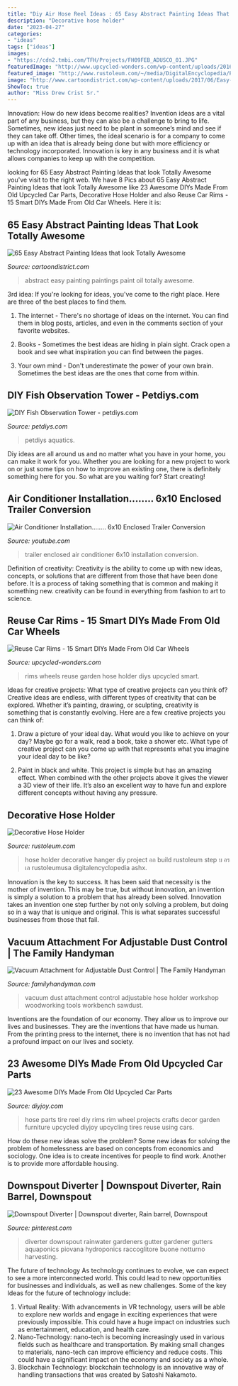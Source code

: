 ```yaml
---
title: "Diy Air Hose Reel Ideas : 65 Easy Abstract Painting Ideas That Look Totally Awesome"
description: "Decorative hose holder"
date: "2023-04-27"
categories:
- "ideas"
tags: ["ideas"]
images:
- "https://cdn2.tmbi.com/TFH/Projects/FH09FEB_ADUSCO_01.JPG"
featuredImage: "http://www.upcycled-wonders.com/wp-content/uploads/2016/09/reuse-car-rims-upcycled-garden-hose-holder-wall-hanging-craft.jpg"
featured_image: "http://www.rustoleum.com/~/media/DigitalEncyclopedia/Project/RustoleumUSA/other/decorative-hose-holder/Decorative_Hose_Holder_717x1076.ashx"
image: "http://www.cartoondistrict.com/wp-content/uploads/2017/06/Easy-Abstract-Painting-Ideas00003.jpg"
ShowToc: true
author: "Miss Drew Crist Sr."
---
```



Innovation: How do new ideas become realities?
Invention ideas are a vital part of any business, but they can also be a challenge to bring to life. Sometimes, new ideas just need to be plant in someone’s mind and see if they can take off. Other times, the ideal scenario is for a company to come up with an idea that is already being done but with more efficiency or technology incorporated. Innovation is key in any business and it is what allows companies to keep up with the competition.

	

		
looking for 65 Easy Abstract Painting Ideas that look Totally Awesome you've visit to the right web. We have 8 Pics about 65 Easy Abstract Painting Ideas that look Totally Awesome like 23 Awesome DIYs Made From Old Upcycled Car Parts, Decorative Hose Holder and also Reuse Car Rims - 15 Smart DIYs Made From Old Car Wheels. Here it is:
		
    
## 65 Easy Abstract Painting Ideas That Look Totally Awesome

<img loading=lazy src="http://www.cartoondistrict.com/wp-content/uploads/2017/06/Easy-Abstract-Painting-Ideas00003.jpg" onerror="this.onerror=null;this.src='https://tse1.mm.bing.net/th?id=OIP.pQszjq_fMM7NzLEKiCZ18AHaHa&amp;pid=15.1';" alt="65 Easy Abstract Painting Ideas that look Totally Awesome">

_Source: cartoondistrict.com_

>abstract easy painting paintings paint oil totally awesome. 

	

3rd idea:
If you're looking for ideas, you've come to the right place. Here are three of the best places to find them.
1. The internet - There's no shortage of ideas on the internet. You can find them in blog posts, articles, and even in the comments section of your favorite websites.

2. Books - Sometimes the best ideas are hiding in plain sight. Crack open a book and see what inspiration you can find between the pages.

3. Your own mind - Don't underestimate the power of your own brain. Sometimes the best ideas are the ones that come from within.

    
## DIY Fish Observation Tower - Petdiys.com

<img loading=lazy src="https://petdiys.com/wp-content/uploads/2014/03/DIY-Fish-Observation-Tower.jpg" onerror="this.onerror=null;this.src='https://tse4.mm.bing.net/th?id=OIP.8-S0xIfYmzWIMiOtX8d2jQHaFB&amp;pid=15.1';" alt="DIY Fish Observation Tower - petdiys.com">

_Source: petdiys.com_

>petdiys aquatics. 

	

Diy ideas are all around us and no matter what you have in your home, you can make it work for you. Whether you are looking for a new project to work on or just some tips on how to improve an existing one, there is definitely something here for you. So what are you waiting for? Start creating!

    
## Air Conditioner Installation........ 6x10 Enclosed Trailer Conversion

<img loading=lazy src="https://i.ytimg.com/vi/7PTsUWgZhhk/maxresdefault.jpg" onerror="this.onerror=null;this.src='https://tse3.mm.bing.net/th?id=OIP.fCU3Itw-ZK5TZSi-k12yUwHaEK&amp;pid=15.1';" alt="Air Conditioner Installation........ 6x10 Enclosed Trailer Conversion">

_Source: youtube.com_

>trailer enclosed air conditioner 6x10 installation conversion. 

	

Definition of creativity:
Creativity is the ability to come up with new ideas, concepts, or solutions that are different from those that have been done before. It is a process of taking something that is common and making it something new. creativity can be found in everything from fashion to art to science.

    
## Reuse Car Rims - 15 Smart DIYs Made From Old Car Wheels

<img loading=lazy src="http://www.upcycled-wonders.com/wp-content/uploads/2016/09/reuse-car-rims-upcycled-garden-hose-holder-wall-hanging-craft.jpg" onerror="this.onerror=null;this.src='https://tse3.mm.bing.net/th?id=OIP.eY9tZWStJdg6dL8InRqGrgHaJ4&amp;pid=15.1';" alt="Reuse Car Rims - 15 Smart DIYs Made From Old Car Wheels">

_Source: upcycled-wonders.com_

>rims wheels reuse garden hose holder diys upcycled smart. 

	

Ideas for creative projects: What type of creative projects can you think of?
Creative ideas are endless, with different types of creativity that can be explored. Whether it’s painting, drawing, or sculpting, creativity is something that is constantly evolving. Here are a few creative projects you can think of:
1) Draw a picture of your ideal day. What would you like to achieve on your day? Maybe go for a walk, read a book, take a shower etc. What type of creative project can you come up with that represents what you imagine your ideal day to be like?

2) Paint in black and white. This project is simple but has an amazing effect. When combined with the other projects above it gives the viewer a 3D view of their life. It’s also an excellent way to have fun and explore different concepts without having any pressure.

    
## Decorative Hose Holder

<img loading=lazy src="http://www.rustoleum.com/~/media/DigitalEncyclopedia/Project/RustoleumUSA/other/decorative-hose-holder/Decorative_Hose_Holder_717x1076.ashx" onerror="this.onerror=null;this.src='https://tse3.mm.bing.net/th?id=OIP.DuFAdCA41CVfWWqxcWHAnwHaLH&amp;pid=15.1';" alt="Decorative Hose Holder">

_Source: rustoleum.com_

>hose holder decorative hanger diy project อก build rustoleum step บ อร เล rustoleumusa digitalencyclopedia ashx. 

	

Innovation is the key to success. It has been said that necessity is the mother of invention. This may be true, but without innovation, an invention is simply a solution to a problem that has already been solved. Innovation takes an invention one step further by not only solving a problem, but doing so in a way that is unique and original. This is what separates successful businesses from those that fail.

    
## Vacuum Attachment For Adjustable Dust Control | The Family Handyman

<img loading=lazy src="https://cdn2.tmbi.com/TFH/Projects/FH09FEB_ADUSCO_01.JPG" onerror="this.onerror=null;this.src='https://tse3.mm.bing.net/th?id=OIP.RvEhs_eFYnTJGcq2kKiuCAHaHa&amp;pid=15.1';" alt="Vacuum Attachment for Adjustable Dust Control | The Family Handyman">

_Source: familyhandyman.com_

>vacuum dust attachment control adjustable hose holder workshop woodworking tools workbench sawdust. 

	

Inventions are the foundation of our economy. They allow us to improve our lives and businesses. They are the inventions that have made us human. From the printing press to the internet, there is no invention that has not had a profound impact on our lives and society.

    
## 23 Awesome DIYs Made From Old Upcycled Car Parts

<img loading=lazy src="http://diyjoy.com/wp-content/uploads/2015/08/Tire-Rim-Hose-Reel.jpg" onerror="this.onerror=null;this.src='https://tse4.mm.bing.net/th?id=OIP.bz32MKBI-5d8wy36DGU1_AHaNM&amp;pid=15.1';" alt="23 Awesome DIYs Made From Old Upcycled Car Parts">

_Source: diyjoy.com_

>hose parts tire reel diy rims rim wheel projects crafts decor garden furniture upcycled diyjoy upcycling tires reuse using cars. 

	

How do these new ideas solve the problem?
Some new ideas for solving the problem of homelessness are based on concepts from economics and sociology. One idea is to create incentives for people to find work. Another is to provide more affordable housing.

    
## Downspout Diverter | Downspout Diverter, Rain Barrel, Downspout

<img loading=lazy src="https://i.pinimg.com/736x/2d/55/9f/2d559f3dbef7dae20d96c90ce441ecd7--diy-garden-projects-garden-ideas.jpg" onerror="this.onerror=null;this.src='https://tse2.mm.bing.net/th?id=OIP.J4PytX9RcKVa3-Kyvjp7jAHaJy&amp;pid=15.1';" alt="Downspout Diverter | Downspout diverter, Rain barrel, Downspout">

_Source: pinterest.com_

>diverter downspout rainwater gardeners gutter gardener gutters aquaponics piovana hydroponics raccoglitore buone notturno harvesting. 

	

The future of technology
As technology continues to evolve, we can expect to see a more interconnected world. This could lead to new opportunities for businesses and individuals, as well as new challenges. Some of the key Ideas for the future of technology include: 
1. Virtual Reality: With advancements in VR technology, users will be able to explore new worlds and engage in exciting experiences that were previously impossible. This could have a huge impact on industries such as entertainment, education, and health care.
2. Nano-Technology: nano-tech is becoming increasingly used in various fields such as healthcare and transportation. By making small changes to materials, nano-tech can improve efficiency and reduce costs. This could have a significant impact on the economy and society as a whole. 
3. Blockchain Technology: blockchain technology is an innovative way of handling transactions that was created by Satoshi Nakamoto.

